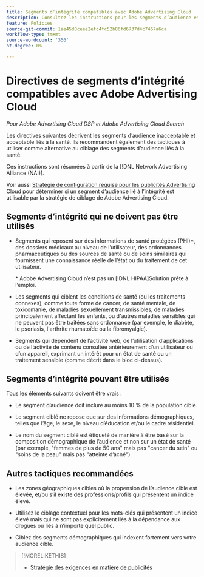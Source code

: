 ```yaml
---
title: Segments d’intégrité compatibles avec Adobe Advertising Cloud
description: Consultez les instructions pour les segments d’audience et les tactiques acceptables liés à l’intégrité à utiliser comme alternatives au ciblage des segments d’audience liés à l’intégrité.
feature: Policies
source-git-commit: 1ae45d0ceee2efc4fc52b86fd6737d4c7467a6ca
workflow-type: tm+mt
source-wordcount: '356'
ht-degree: 0%

---
```


# Directives de segments d’intégrité compatibles avec Adobe Advertising Cloud

*Pour Adobe Advertising Cloud DSP et Adobe Advertising Cloud Search*

Les directives suivantes décrivent les segments d’audience inacceptable et acceptable liés à la santé. Ils recommandent également des tactiques à utiliser comme alternative au ciblage des segments d’audience liés à la santé.

Ces instructions sont résumées à partir de la [!DNL Network Advertising Alliance (NAI)].

Voir aussi [Stratégie de configuration requise pour les publicités Advertising Cloud](/help/policies/ad-requirements-policy.md) pour déterminer si un segment d’audience lié à l’intégrité est utilisable par la stratégie de ciblage de Adobe Advertising Cloud.

## Segments d’intégrité qui ne doivent pas être utilisés

* Segments qui reposent sur des informations de santé protégées (PHI)\*, des dossiers médicaux au niveau de l’utilisateur, des ordonnances pharmaceutiques ou des sources de santé ou de soins similaires qui fournissent une connaissance réelle de l’état ou du traitement de cet utilisateur.

   \* Adobe Advertising Cloud n’est pas un [!DNL HIPAA]Solution prête à l’emploi.

* Les segments qui ciblent les conditions de santé (ou les traitements connexes), comme toute forme de cancer, de santé mentale, de toxicomanie, de maladies sexuellement transmissibles, de maladies principalement affectant les enfants, ou d&#39;autres maladies sensibles qui ne peuvent pas être traitées sans ordonnance (par exemple, le diabète, le psoriasis, l&#39;arthrite rhumatoïde ou la fibromyalgie).

* Segments qui dépendent de l’activité web, de l’utilisation d’applications ou de l’activité de contenu consultée antérieurement d’un utilisateur ou d’un appareil, exprimant un intérêt pour un état de santé ou un traitement sensible (comme décrit dans le bloc ci-dessus).

## Segments d’intégrité pouvant être utilisés

Tous les éléments suivants doivent être vrais :

* Le segment d’audience doit inclure au moins 10 % de la population cible.

* Le segment ciblé ne repose que sur des informations démographiques, telles que l’âge, le sexe, le niveau d’éducation et/ou le cadre résidentiel.

* Le nom du segment ciblé est étiqueté de manière à être basé sur la composition démographique de l’audience et non sur un état de santé (par exemple, &quot;femmes de plus de 50 ans&quot; mais pas &quot;cancer du sein&quot; ou &quot;soins de la peau&quot; mais pas &quot;atteinte d’acné&quot;).

## Autres tactiques recommandées

* Les zones géographiques cibles où la propension de l’audience cible est élevée, et/ou s’il existe des professions/profils qui présentent un indice élevé.

* Utilisez le ciblage contextuel pour les mots-clés qui présentent un indice élevé mais qui ne sont pas explicitement liés à la dépendance aux drogues ou liés à n’importe quel public.

* Ciblez des segments démographiques qui indexent fortement vers votre audience cible.

>[!MORELIKETHIS]
>
>* [Stratégie des exigences en matière de publicités](/help/policies/ad-requirements-policy.md)

